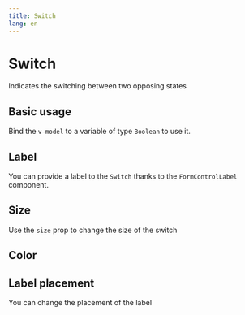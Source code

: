 ```yaml
---
title: Switch
lang: en
---
```


<script setup lang="ts">
  import props from "../../../example/switch/description/en-props.ts";
  import events from "../../../example/switch/description/en-events.ts";
</script>


# Switch

Indicates the switching between two opposing states


## Basic usage

Bind the ```v-model``` to a variable of type ```Boolean``` to use it.

<demo src="../../../example/switch-new/base.vue"></demo>

## Label
You can provide a label to the `Switch` thanks to the `FormControlLabel` component.

<demo src="../../../example/switch-new/label.vue"></demo>

## Size

Use the `size` prop to change the size of the switch

<demo src="../../../example/switch-new/size.vue"></demo>

## Color

<demo src="../../../example/switch-new/color.vue"></demo>

## Label placement

You can change the placement of the label

<demo src="../../../example/switch-new/placement.vue"></demo>
